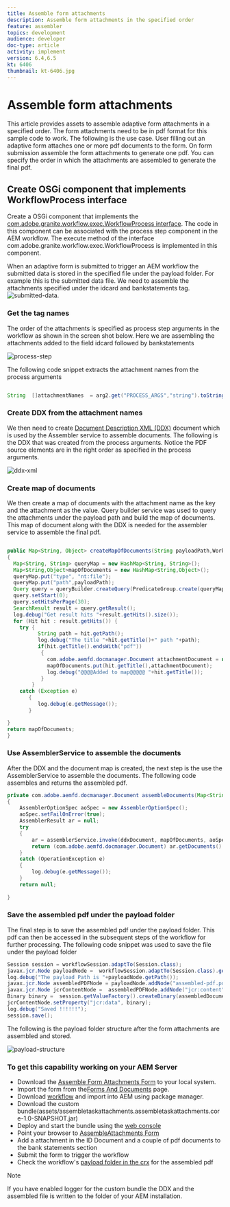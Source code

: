 ```yaml
---
title: Assemble form attachments
description: Assemble form attachments in the specified order
feature: assembler
topics: development
audience: developer
doc-type: article
activity: implement
version: 6.4,6.5
kt: 6406
thumbnail: kt-6406.jpg
---
```


# Assemble form attachments

This article provides assets to assemble adaptive form attachments in a specified order. The form attachments need to be in pdf format for this sample code to work. The following is the use case.
User filling out an adaptive form attaches one or more pdf documents to the form.
On form submission assemble the form attachments to generate one pdf. You can specify the order in which the attachments are assembled to generate the final pdf. 

## Create OSGi component that implements WorkflowProcess interface

Create a OSGi component that implements the [com.adobe.granite.workflow.exec.WorkflowProcess interface](https://helpx.adobe.com/experience-manager/6-5/sites/developing/using/reference-materials/javadoc/com/adobe/granite/workflow/exec/WorkflowProcess.html). The code in this component can be associated with the process step component in the AEM workflow. The execute method of the interface com.adobe.granite.workflow.exec.WorkflowProcess is implemented in this component.

When an adaptive form is submitted to trigger an AEM workflow the submitted data is stored in the specified file under the payload folder. For example this is the submitted data file. We need to assemble the attachments specified under the idcard and bankstatements tag.
![submitted-data](assets/submitted-data.JPG).

### Get the tag names

The order of the attachments is specified as process step arguments in the workflow as shown in the screen shot below. Here we are assembling the attachments added to the field idcard followed by bankstatements

![process-step](assets/process-step.JPG)

The following code snippet extracts the attachment names from the process arguments

```java

String  []attachmentNames  = arg2.get("PROCESS_ARGS","string").toString().split(",");

```

### Create DDX from the attachment names

We then need to create [Document Description XML (DDX)](https://helpx.adobe.com/pdf/aem-forms/6-2/ddxRef.pdf) document which is used by the Assembler service to assemble documents. The following is the DDX that was created from the process arguments. Notice the PDF source elements are in the right order as specified in the process arguments.

![ddx-xml](assets/ddx-xml.JPG)

### Create map of documents

We then create a map of documents with the attachment name as the key and the attachment as the value. Query builder service was used to query the attachments under the payload path and build the map of documents. This map of document along with the DDX is needed for the assembler service to assemble the final pdf.

```java

public Map<String, Object> createMapOfDocuments(String payloadPath,WorkflowSession workflowSession )
{
  Map<String, String> queryMap = new HashMap<String, String>();
  Map<String,Object>mapOfDocuments = new HashMap<String,Object>();
  queryMap.put("type", "nt:file");
  queryMap.put("path",payloadPath);
  Query query = queryBuilder.createQuery(PredicateGroup.create(queryMap),workflowSession.adaptTo(Session.class));
  query.setStart(0);
  query.setHitsPerPage(30);
  SearchResult result = query.getResult();
  log.debug("Get result hits "+result.getHits().size());
  for (Hit hit : result.getHits()) {
    try {
          String path = hit.getPath();
          log.debug("The title "+hit.getTitle()+" path "+path);
          if(hit.getTitle().endsWith("pdf"))
           {
             com.adobe.aemfd.docmanager.Document attachmentDocument = new com.adobe.aemfd.docmanager.Document(path);
             mapOfDocuments.put(hit.getTitle(),attachmentDocument);
             log.debug("@@@@Added to map@@@@@ "+hit.getTitle());
           }
        }
    catch (Exception e)
       {
          log.debug(e.getMessage());
       }

}
return mapOfDocuments;
}


```

### Use AssemblerService to assemble the documents

After the DDX and the document map is created, the next step is the use the AssemblerService to assemble the documents.
The following code assembles and returns the assembled pdf.

```java
private com.adobe.aemfd.docmanager.Document assembleDocuments(Map<String, Object> mapOfDocuments, com.adobe.aemfd.docmanager.Document ddxDocument)
{
    AssemblerOptionSpec aoSpec = new AssemblerOptionSpec();
    aoSpec.setFailOnError(true);
    AssemblerResult ar = null;
    try
    {
        ar = assemblerService.invoke(ddxDocument, mapOfDocuments, aoSpec);
        return (com.adobe.aemfd.docmanager.Document) ar.getDocuments().get("GeneratedDocument.pdf");
    }
    catch (OperationException e)
    {
        log.debug(e.getMessage());
    }
    return null;
    
}

```

### Save the assembled pdf under the payload folder

The final step is to save the assembled pdf under the payload folder. This pdf can then be accessed in the subsequent steps of the workflow for further processing.
The following code snippet was used to save the file under the payload folder

```java
Session session = workflowSession.adaptTo(Session.class);
javax.jcr.Node payloadNode =  workflowSession.adaptTo(Session.class).getNode(workItem.getWorkflowData().getPayload().toString());
log.debug("The payload Path is "+payloadNode.getPath());
javax.jcr.Node assembledPDFNode = payloadNode.addNode("assembled-pdf.pdf", "nt:file"); 
javax.jcr.Node jcrContentNode =  assembledPDFNode.addNode("jcr:content", "nt:resource");
Binary binary =  session.getValueFactory().createBinary(assembledDocument.getInputStream());
jcrContentNode.setProperty("jcr:data", binary);
log.debug("Saved !!!!!!"); 
session.save();

```

The following is the payload folder structure after the form attachments are assembled and stored.

![payload-structure](assets/payload-structure.JPG)

### To get this capability working on your AEM Server

* Download the [Assemble Form Attachments Form](assets/assemble-form-attachments-af.zip) to your local system.
* Import the form from the[Forms And Documents](http://localhost:4502/aem/forms.html/content/dam/formsanddocuments) page.
* Download [workflow](assets/assemble-form-attachments.zip) and import into AEM using package manager.
* Download the custom bundle(assets/assembletaskattachments.assembletaskattachments.core-1.0-SNAPSHOT.jar)
* Deploy and start the bundle using the [web console](http://localhost:4502/system/console/bundles)
* Point your browser to [AssembleAttachments Form](http://localhost:4502/content/dam/formsanddocuments/assembleattachments/jcr:content?wcmmode=disabled)
* Add a attachment in the ID Document and a couple of pdf documents to the bank statements section
* Submit the form to trigger the workflow
* Check the workflow's [payload folder in the crx](http://localhost:4502/crx/de/index.jsp#/var/fd/dashboard/payload) for the assembled pdf

>[!NOTE]
> If you have enabled logger for the custom bundle the DDX and the assembled file is written to the folder of your AEM installation.

